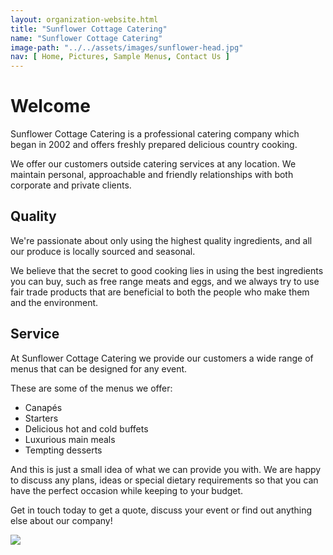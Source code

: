 ```yaml
---
layout: organization-website.html
title: "Sunflower Cottage Catering"
name: "Sunflower Cottage Catering"
image-path: "../../assets/images/sunflower-head.jpg"
nav: [ Home, Pictures, Sample Menus, Contact Us ]
---
```


# Welcome

Sunflower Cottage Catering is a professional catering company which began in 2002 and offers freshly prepared delicious country cooking.

We offer our customers outside catering services at any location. We maintain personal, approachable and friendly relationships with both corporate and private clients.

## Quality

We're passionate about only using the highest quality ingredients, and all our produce is locally sourced and seasonal.

We believe that the secret to good cooking lies in using the best ingredients you can buy, such as free range meats and eggs, and we always try to use fair trade products that are beneficial to both the people who make them and the environment.

## Service

At Sunflower Cottage Catering we provide our customers a wide range of menus that can be designed for any event.

These are some of the menus we offer:

*   Canapés
*   Starters
*   Delicious hot and cold buffets
*   Luxurious main meals
*   Tempting desserts

And this is just a small idea of what we can provide you with. We are happy to discuss any plans, ideas or special dietary requirements so that you can have the perfect occasion while keeping to your budget.

Get in touch today to get a quote, discuss your event or find out anything else about our company!

![](../../assets/images/sunflower-foot.jpg)
